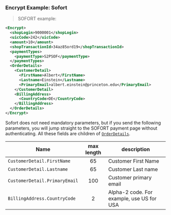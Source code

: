 
### Encrypt Example: Sofort 

> SOFORT example: 

```xml
<Encrypt>
  <shopLogin>9000001</shopLogin>
  <uicCode>242</uicCode>
  <amount>10</amount>
  <shopTransactionId>34az85ord19</shopTransactionId>
  <paymentTypes>
    <paymentType>S2PSOF</paymentType>
  </paymentTypes>
  <OrderDetails>
    <CustomerDetail>
      <FirstName>Albert</FirstName>
      <Lastname>Einstein</Lastname>
      <PrimaryEmail>albert.einstein@princeton.edu</PrimaryEmail>
    </CustomerDetail>
    <BillingAddress>
      <CountryCode>DE</CountryCode>
    </BillingAddress>
  </OrderDetails>
</Encrypt>
``` 

Sofort does not need mandatory parameters, but if you send the following parameters, you will jump straight to the SOFORT payment page without authenticating. All these fields are children of [`OrderDetails`](#orderdetails).

| Name | max length | description |
| ---- | :--------: | ----------- |
| `CustomerDetail.FirstName` |  65  | Customer First Name |
| `CustomerDetail.Lastname` |  65  | Customer Last name |
| `CustomerDetail.PrimaryEmail` |  100  | Customer primary email |
| `BillingAddress.CountryCode` |  2  | Alpha-2 code. For example, use US for USA |

